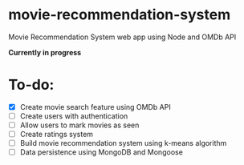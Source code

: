 # movie-recommendation-system
Movie Recommendation System web app using Node and OMDb API

**Currently in progress**

# To-do:
- [x] Create movie search feature using OMDb API
- [ ] Create users with authentication
- [ ] Allow users to mark movies as seen
- [ ] Create ratings system
- [ ] Build movie recommendation system using k-means algorithm
- [ ] Data persistence using MongoDB and Mongoose
